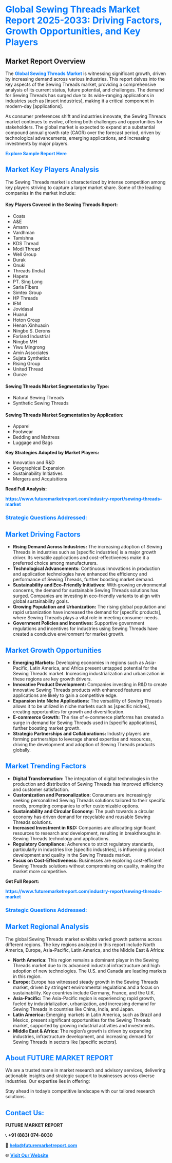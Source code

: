 <h1 style="color: #007BFF;">Global Sewing Threads Market Report 2025-2033: Driving Factors, Growth Opportunities, and Key Players</h1>

<section id="overview">
<h2>Market Report Overview</h2>
<p>The <a href="https://www.futuremarketreport.com/industry-report/sewing-threads-market" style="color: #007BFF; text-decoration: none;"><strong>Global Sewing Threads Market</strong></a> is witnessing significant growth, driven by increasing demand across various industries. This report delves into the key aspects of the Sewing Threads market, providing a comprehensive analysis of its current status, future potential, and challenges. The demand for Sewing Threads has surged due to its wide-ranging applications in industries such as [insert industries], making it a critical component in modern-day [applications].</p>
<p>As consumer preferences shift and industries innovate, the Sewing Threads market continues to evolve, offering both challenges and opportunities for stakeholders. The global market is expected to expand at a substantial compound annual growth rate (CAGR) over the forecast period, driven by technological advancements, emerging applications, and increasing investments by major players.</p>
</section>

<section id="overview">
<p><a href="https://www.futuremarketreport.com/request-sample/reportId=84453" style="color: #007BFF; text-decoration: none;"><strong>Explore Sample Report Here</strong></a></p>
</section>

<section id="key-players">
<h2 style="color: #007BFF;">Market Key Players Analysis</h2>
<p>The Sewing Threads market is characterized by intense competition among key players striving to capture a larger market share. Some of the leading companies in the market include:</p>
<h4>Key Players Covered in the Sewing Threads Report:</h4>
<ul><li>Coats</li><li>A&amp;E</li><li>Amann</li><li>Vardhman</li><li>Tamishna</li><li>KDS Thread</li><li>Modi Thread</li><li>Well Group</li><li>Durak</li><li>Onuki</li><li>Threads (India)</li><li>Hapete</li><li>PT. Sing Long</li><li>Sarla Fibers</li><li>Simtex Group</li><li>HP Threads</li><li>IEM</li><li>Jovidasal</li><li>Huarui</li><li>Hoton Group</li><li>Henan Xinhuaxin</li><li>Ningbo S. Derons</li><li>Forland Industrial</li><li>Ningbo MH</li><li>Yiwu Mingrong</li><li>Amin Associates</li><li>Sujata Synthetics</li><li>Rising Group</li><li>United Thread</li><li>Gunze</li></ul>
<h4>Sewing Threads Market Segmentation by Type:</h4>
<ul><li>Natural Sewing Threads</li><li>Synthetic Sewing Threads</li></ul>

<h4>Sewing Threads Market Segmentation by Application:</h4>
<ul><li>Apparel</li><li>Footwear</li><li>Bedding and Mattress</li><li>Luggage and Bags</li></ul>
<p><strong>Key Strategies Adopted by Market Players:</strong></p>
<ul>
<li>Innovation and R&D</li>
<li>Geographical Expansion</li>
<li>Sustainability Initiatives</li>
<li>Mergers and Acquisitions</li>
</ul>
</section>

<section>
<p><strong>Read Full Analysis: </strong></p><a href="https://www.futuremarketreport.com/industry-report/sewing-threads-market" style="color: #007BFF; text-decoration: none;"><strong>https://www.futuremarketreport.com/industry-report/sewing-threads-market</strong></a>
<h3 style="color: #007BFF;">Strategic Questions Addressed:</h3>
</section>

<section id="driving-factors">
<h2 style="color: #007BFF;">Market Driving Factors</h2>
<ul>
<li><strong>Rising Demand Across Industries:</strong> The increasing adoption of Sewing Threads in industries such as [specific industries] is a major growth driver. Its versatile applications and cost-effectiveness make it a preferred choice among manufacturers.</li>
<li><strong>Technological Advancements:</strong> Continuous innovations in production and application technologies have enhanced the efficiency and performance of Sewing Threads, further boosting market demand.</li>
<li><strong>Sustainability and Eco-Friendly Initiatives:</strong> With growing environmental concerns, the demand for sustainable Sewing Threads solutions has surged. Companies are investing in eco-friendly variants to align with global sustainability goals.</li>
<li><strong>Growing Population and Urbanization:</strong> The rising global population and rapid urbanization have increased the demand for [specific products], where Sewing Threads plays a vital role in meeting consumer needs.</li>
<li><strong>Government Policies and Incentives:</strong> Supportive government regulations and incentives for industries using Sewing Threads have created a conducive environment for market growth.</li>
</ul>
</section>

<section id="growth-opportunities">
<h2 style="color: #007BFF;">Market Growth Opportunities</h2>
<ul>
<li><strong>Emerging Markets:</strong> Developing economies in regions such as Asia-Pacific, Latin America, and Africa present untapped potential for the Sewing Threads market. Increasing industrialization and urbanization in these regions are key growth drivers.</li>
<li><strong>Innovative Product Development:</strong> Companies investing in R&D to create innovative Sewing Threads products with enhanced features and applications are likely to gain a competitive edge.</li>
<li><strong>Expansion into Niche Applications:</strong> The versatility of Sewing Threads allows it to be utilized in niche markets such as [specific niches], creating opportunities for growth and diversification.</li>
<li><strong>E-commerce Growth:</strong> The rise of e-commerce platforms has created a surge in demand for Sewing Threads used in [specific applications], further boosting market growth.</li>
<li><strong>Strategic Partnerships and Collaborations:</strong> Industry players are forming partnerships to leverage shared expertise and resources, driving the development and adoption of Sewing Threads products globally.</li>
</ul>
</section>

<section id="trending-factors">
<h2 style="color: #007BFF;">Market Trending Factors</h2>
<ul>
<li><strong>Digital Transformation:</strong> The integration of digital technologies in the production and distribution of Sewing Threads has improved efficiency and customer satisfaction.</li>
<li><strong>Customization and Personalization:</strong> Consumers are increasingly seeking personalized Sewing Threads solutions tailored to their specific needs, prompting companies to offer customizable options.</li>
<li><strong>Sustainability and Circular Economy:</strong> The push towards a circular economy has driven demand for recyclable and reusable Sewing Threads solutions.</li>
<li><strong>Increased Investment in R&D:</strong> Companies are allocating significant resources to research and development, resulting in breakthroughs in Sewing Threads technology and applications.</li>
<li><strong>Regulatory Compliance:</strong> Adherence to strict regulatory standards, particularly in industries like [specific industries], is influencing product development and quality in the Sewing Threads market.</li>
<li><strong>Focus on Cost-Effectiveness:</strong> Businesses are exploring cost-efficient Sewing Threads solutions without compromising on quality, making the market more competitive.</li>
</ul>
</section>

<section>
<p><strong>Get Full Report: </strong></p><a href="https://www.futuremarketreport.com/industry-report/sewing-threads-market" style="color: #007BFF; text-decoration: none;"><strong>https://www.futuremarketreport.com/industry-report/sewing-threads-market</strong></a>
<h3 style="color: #007BFF;">Strategic Questions Addressed:</h3>
</section>


<section id="regional-analysis">
<h2 style="color: #007BFF;">Market Regional Analysis</h2>
<p>The global Sewing Threads market exhibits varied growth patterns across different regions. The key regions analyzed in this report include North America, Europe, Asia-Pacific, Latin America, and the Middle East & Africa:</p>
<ul>
<li><strong>North America:</strong> This region remains a dominant player in the Sewing Threads market due to its advanced industrial infrastructure and high adoption of new technologies. The U.S. and Canada are leading markets in this region.</li>
<li><strong>Europe:</strong> Europe has witnessed steady growth in the Sewing Threads market, driven by stringent environmental regulations and a focus on sustainability. Key countries include Germany, France, and the U.K.</li>
<li><strong>Asia-Pacific:</strong> The Asia-Pacific region is experiencing rapid growth, fueled by industrialization, urbanization, and increasing demand for Sewing Threads in countries like China, India, and Japan.</li>
<li><strong>Latin America:</strong> Emerging markets in Latin America, such as Brazil and Mexico, present significant opportunities for the Sewing Threads market, supported by growing industrial activities and investments.</li>
<li><strong>Middle East & Africa:</strong> The region’s growth is driven by expanding industries, infrastructure development, and increasing demand for Sewing Threads in sectors like [specific sectors].</li>
</ul>
</section>

<footer>
<h2 style="color: #007BFF;">About FUTURE MARKET REPORT</h2>
<p>We are a trusted name in market research and advisory services, delivering actionable insights and strategic support to businesses across diverse industries. Our expertise lies in offering:</p>

<p>Stay ahead in today’s competitive landscape with our tailored research solutions.</p>

<h2 style="color: #007BFF;">Contact Us:</h2>
<p><strong>FUTURE MARKET REPORT</strong></p>
<p>📞 <strong>+91 (883) 074-8030</strong></p>
<p>📧 <strong><a href="mailto:help@futuremarketreport.com" style="color: #007BFF;">help@futuremarketreport.com</a></strong></p>
<p>🌐 <strong><a href="https://www.futuremarketreport.com/" style="color: #007BFF;">Visit Our Website</a></strong></p>
</footer>